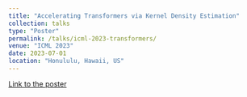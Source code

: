 ```yaml
---
title: "Accelerating Transformers via Kernel Density Estimation"
collection: talks
type: "Poster"
permalink: /talks/icml-2023-transformers/
venue: "ICML 2023"
date: 2023-07-01
location: "Honululu, Hawaii, US"
---
```


[Link to the poster](https://github.com/majid-daliri/majid-daliri.github.io/blob/main/resources/ICML_Poster.png)
